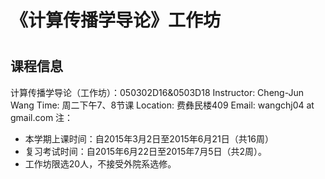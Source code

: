 
# 《计算传播学导论》工作坊

#

## 课程信息

计算传播学导论（工作坊）：050302D16&0503D18 Instructor: Cheng-Jun Wang Time: 周二下午7、8节课 Location: 费彝民楼409 Email: wangchj04 at gmail.com 注：

  * 本学期上课时间：自2015年3月2日至2015年6月21日（共16周）
  * 复习考试时间：自2015年6月22日至2015年7月5日（共2周）。
  * 工作坊限选20人，不接受外院系选修。

